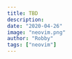 ```yaml
---
title: TBD
description:
date: "2020-04-26"
image: "neovim.png"
author: "Robby"
tags: ["neovim"]
---
```

<!---->
<!-- ## Conquerer of Completion -->
<!---->
<!-- This plugin is too featureful (bloated) to explain in a single blog post -->
<!---->
<!-- Good thing the author provided extensive documentation [here](https://github.com/neoclide/coc.nvim/wiki) -->
<!---->
<!-- ## Install with vim-plug -->
<!---->
<!-- ``` -->
<!-- " Stable version of coc -->
<!-- Plug 'neoclide/coc.nvim', {'branch': 'release'} -->
<!---->
<!-- " Keeping up to date with master -->
<!-- Plug 'neoclide/coc.nvim', {'do': 'yarn install --frozen-lockfile'} -->
<!-- ``` -->
<!---->
<!-- make sure you have `yarn` installed if you choose the second way -->
<!---->
<!-- ``` -->
<!-- npm i -g yarn -->
<!-- ``` -->
<!---->
<!-- Create a directory called `plug-config` and an entry for `coc` -->
<!---->
<!-- ``` -->
<!-- mkdir ~/.config/nvim/plug-config -->
<!---->
<!-- touch ~/.config/nvim/plug-config/coc.vim -->
<!-- ``` -->
<!---->
<!-- ## Create basic config file -->
<!---->
<!-- Head over to the [readme](https://github.com/neoclide/coc.nvim) and grab his example config -->
<!---->
<!-- Add the following to your `init.vim` -->
<!---->
<!-- ``` -->
<!-- source $HOME/.config/nvim/plug-config/coc.vim -->
<!-- ``` -->
<!---->
<!-- ## Checking coc health -->
<!---->
<!-- You can run `:checkhealth` and there should now be an entry for `coc` -->
<!---->
<!-- You can use `g:coc_node_path` to point to your node executable -->
<!---->
<!-- You can also run `:CocInfo` to get some useful info -->
<!---->
<!-- ## Install extensions -->
<!---->
<!-- You can install extensions for languages like this: -->
<!---->
<!-- ``` -->
<!-- :CocInstall coc-json coc-python coc-snippets coc-vimlsp -->
<!-- ``` -->
<!---->
<!-- There are many more extensions to choose from here: -->
<!---->
<!-- [coc-extensions](https://github.com/neoclide/coc.nvim/wiki/Using-coc-extensions) -->
<!---->
<!-- You can list all of the extension commands with: -->
<!---->
<!-- ``` -->
<!-- :CocList commands -->
<!-- ``` -->
<!---->
<!-- You can uninstall an extension with: -->
<!---->
<!-- ``` -->
<!-- :CocUninstall coc-html -->
<!-- ``` -->
<!---->
<!-- You can manage your extensions with: -->
<!---->
<!-- ``` -->
<!-- :CocList extensions -->
<!-- ``` -->
<!---->
<!-- Hit <TAB> to see a list of options for each extension -->
<!---->
<!-- ## Configuration -->
<!---->
<!-- Run `:CocConfig` this will open the file `~/.config/nvim/coc-settings.json` -->
<!---->
<!-- here you can add [language servers](https://github.com/neoclide/coc.nvim/wiki/Language-servers) -->
<!---->
<!-- and other configuration like autoformat and adding a location for snippets (I'll go over snippets later) -->
<!---->
<!-- ``` -->
<!-- { -->
<!--   "coc.preferences.formatOnSaveFiletypes": ["css", "markdown", "javascript", "graphql", "html", "yaml",  "json", "python"], -->
<!---->
<!--   // python config -->
<!--   "python.linting.enabled": true, -->
<!--   "python.linting.pylintEnabled": true, -->
<!---->
<!--   "snippets.ultisnips.directories": -->
<!--   [ -->
<!--     "UltiSnips", -->
<!--     "~/.config/nvim/utils/snips" -->
<!--   ] -->
<!---->
<!-- } -->
<!-- ``` -->
<!---->
<!-- for more info on configuring your settings checkout [this page](https://github.com/neoclide/coc.nvim/wiki/Using-the-configuration-file) -->
<!---->
<!-- ## Optional install watchman -->
<!---->
<!-- For watchman supprt install watchman -->
<!---->
<!-- - Mac -->
<!---->
<!--   ``` -->
<!--   brew install watchman -->
<!--   ``` -->
<!---->
<!-- - Ubuntu -->
<!---->
<!--   ``` -->
<!--   sudo apt install watchman -->
<!--   ``` -->
<!---->
<!-- - Arch -->
<!---->
<!--   ``` -->
<!--   yay -S watchman -->
<!--   ``` -->
<!---->
<!-- ### Note -->
<!---->
<!-- watchman can be a memory hog, to stop all watchman processes and free up some memory run -->
<!---->
<!-- ``` -->
<!-- watchman watch-del-all -->
<!-- ``` -->
<!---->
<!-- ## Automatically reinstall the extensions you use -->
<!---->
<!-- If you use `neovim` and already have `node` installed, you can use the following script to reinstall your favorite extensions -->
<!---->
<!-- ``` -->
<!-- #!/usr/bin/bash -->
<!---->
<!-- set -o nounset    # error when referencing undefined variable -->
<!-- set -o errexit    # exit when command fails -->
<!---->
<!-- # Install extensions -->
<!-- mkdir -p ~/.config/coc/extensions -->
<!-- cd ~/.config/coc/extensions -->
<!-- if [ ! -f package.json ] -->
<!-- then -->
<!--   echo '{"dependencies":{}}'> package.json -->
<!-- fi -->
<!-- # Change extension names to the extensions you need -->
<!-- npm install coc-snippets coc-python coc-tsserver coc-html coc-css coc-json coc-yaml --global-style --ignore-scripts --no-bin-links --no-package-lock --only=prod -->
<!-- ``` -->
